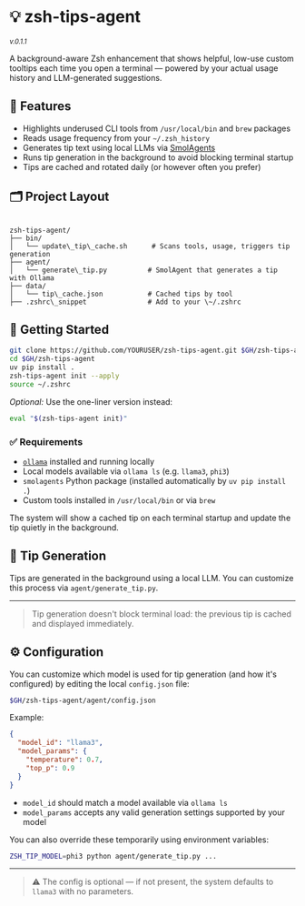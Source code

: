 # 💡 zsh-tips-agent
<small>_v.0.1.1_</small>

A background-aware Zsh enhancement that shows helpful, low-use custom tooltips each time you open a terminal — powered by your actual usage history and LLM-generated suggestions.

## 🔧 Features

- Highlights underused CLI tools from `/usr/local/bin` and `brew` packages
- Reads usage frequency from your `~/.zsh_history`
- Generates tip text using local LLMs via [SmolAgents](https://github.com/smol-ai/smol-agent)
- Runs tip generation in the background to avoid blocking terminal startup
- Tips are cached and rotated daily (or however often you prefer)

## 🗂️ Project Layout

```

zsh-tips-agent/
├── bin/
│   └── update\_tip\_cache.sh      # Scans tools, usage, triggers tip generation
├── agent/
│   └── generate\_tip.py          # SmolAgent that generates a tip with Ollama
├── data/
│   └── tip\_cache.json           # Cached tips by tool
├── .zshrc\_snippet               # Add to your \~/.zshrc

````

## 🚀 Getting Started

```bash
git clone https://github.com/YOURUSER/zsh-tips-agent.git $GH/zsh-tips-agent
cd $GH/zsh-tips-agent
uv pip install .
zsh-tips-agent init --apply
source ~/.zshrc
````

*Optional:* Use the one-liner version instead:

```bash
eval "$(zsh-tips-agent init)"
```

### ✅ Requirements

* [`ollama`](https://ollama.com/) installed and running locally
* Local models available via `ollama ls` (e.g. `llama3`, `phi3`)
* `smolagents` Python package (installed automatically by `uv pip install .`)
* Custom tools installed in `/usr/local/bin` or via `brew`

The system will show a cached tip on each terminal startup and update the tip quietly in the background.

## 🧠 Tip Generation

Tips are generated in the background using a local LLM. You can customize this process via `agent/generate_tip.py`.

---

> Tip generation doesn't block terminal load: the previous tip is cached and displayed immediately.

## ⚙️ Configuration

You can customize which model is used for tip generation (and how it's configured) by editing the local `config.json` file:

```bash
$GH/zsh-tips-agent/agent/config.json
```

Example:

```json
{
  "model_id": "llama3",
  "model_params": {
    "temperature": 0.7,
    "top_p": 0.9
  }
}
```

* `model_id` should match a model available via `ollama ls`
* `model_params` accepts any valid generation settings supported by your model

You can also override these temporarily using environment variables:

```bash
ZSH_TIP_MODEL=phi3 python agent/generate_tip.py ...
```

---

> ⚠️ The config is optional — if not present, the system defaults to `llama3` with no parameters.
